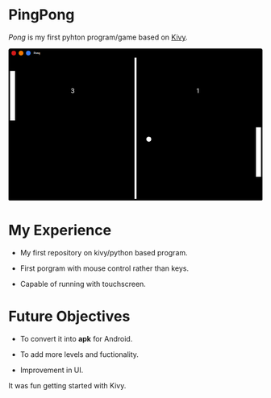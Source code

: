 # PingPong

*Pong* is my first pyhton program/game based on [Kivy](https://kivy.org). 


![PingPong](pong.png)

# My Experience

- My first repository on kivy/python based program.

- First porgram with mouse control rather than keys.

- Capable of running with touchscreen.

# Future Objectives

- To convert it into **apk** for Android.

- To add more levels and fuctionality.

- Improvement in UI.

It was fun getting started with Kivy.